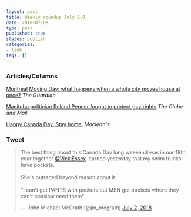 ```yaml
---
layout: post
title: Weekly roundup July 2-8
date: 2018-07-08
type: post
published: true
status: publish
categories:
- link
tags: []
---
```


### Articles/Columns

[Montreal Moving Day: what happens when a whole city moves house at once?](https://www.theguardian.com/cities/2018/jun/29/montreal-moving-day-what-happens-when-a-whole-city-moves-house-at-once "Montreal Moving Day: what happens when a whole city moves house at once?. By Mireille Silcoff") *The Guardian*

[Manitoba politician Roland Penner fought to protect gay rights](https://www.theglobeandmail.com/canada/article-manitoba-politician-roland-penner-fought-to-protect-gay-rights/ "Manitoba politician Roland Penner fought to protect gay rights. By A.J. Levin") *The Globe and Mail*

[Happy Canada Day. Stay home.](https://www.macleans.ca/politics/ottawa/happy-canada-day-stay-home/ "Happy Canada Day. Stay home. By Paul Wells") *Maclean's*

### Tweet
<blockquote class="twitter-tweet" data-lang="en"><p lang="en" dir="ltr">The best thing about this Canada Day long weekend was in our 18th year together <a href="https://twitter.com/VickiEssex?ref_src=twsrc%5Etfw">@VickiEssex</a> learned yesterday that my swim trunks have pockets.<br><br>She&#39;s outraged beyond reason about it. <br><br>&quot;I can&#39;t get PANTS with pockets but MEN get pockets where they can&#39;t possibly need them&quot;</p>&mdash; John Michael McGrath (@jm_mcgrath) <a href="https://twitter.com/jm_mcgrath/status/1013930212164284417?ref_src=twsrc%5Etfw">July 2, 2018</a></blockquote> <script async src="https://platform.twitter.com/widgets.js" charset="utf-8"></script> 
